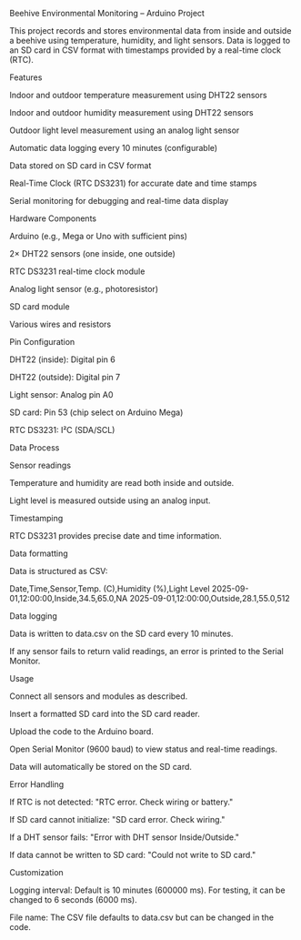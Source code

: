 Beehive Environmental Monitoring – Arduino Project

This project records and stores environmental data from inside and outside a beehive using temperature, humidity, and light sensors. Data is logged to an SD card in CSV format with timestamps provided by a real-time clock (RTC).

Features

Indoor and outdoor temperature measurement using DHT22 sensors

Indoor and outdoor humidity measurement using DHT22 sensors

Outdoor light level measurement using an analog light sensor

Automatic data logging every 10 minutes (configurable)

Data stored on SD card in CSV format

Real-Time Clock (RTC DS3231) for accurate date and time stamps

Serial monitoring for debugging and real-time data display

Hardware Components

Arduino (e.g., Mega or Uno with sufficient pins)

2× DHT22 sensors (one inside, one outside)

RTC DS3231 real-time clock module

Analog light sensor (e.g., photoresistor)

SD card module

Various wires and resistors

Pin Configuration

DHT22 (inside): Digital pin 6

DHT22 (outside): Digital pin 7

Light sensor: Analog pin A0

SD card: Pin 53 (chip select on Arduino Mega)

RTC DS3231: I²C (SDA/SCL)

Data Process

Sensor readings

Temperature and humidity are read both inside and outside.

Light level is measured outside using an analog input.

Timestamping

RTC DS3231 provides precise date and time information.

Data formatting

Data is structured as CSV:

Date,Time,Sensor,Temp. (C),Humidity (%),Light Level
2025-09-01,12:00:00,Inside,34.5,65.0,NA
2025-09-01,12:00:00,Outside,28.1,55.0,512


Data logging

Data is written to data.csv on the SD card every 10 minutes.

If any sensor fails to return valid readings, an error is printed to the Serial Monitor.

Usage

Connect all sensors and modules as described.

Insert a formatted SD card into the SD card reader.

Upload the code to the Arduino board.

Open Serial Monitor (9600 baud) to view status and real-time readings.

Data will automatically be stored on the SD card.

Error Handling

If RTC is not detected: "RTC error. Check wiring or battery."

If SD card cannot initialize: "SD card error. Check wiring."

If a DHT sensor fails: "Error with DHT sensor Inside/Outside."

If data cannot be written to SD card: "Could not write to SD card."

Customization

Logging interval: Default is 10 minutes (600000 ms). For testing, it can be changed to 6 seconds (6000 ms).

File name: The CSV file defaults to data.csv but can be changed in the code.
